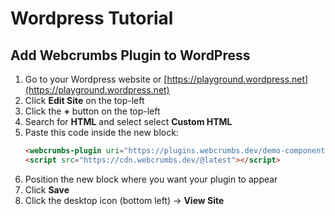 # Wordpress Tutorial

## Add Webcrumbs Plugin to WordPress

1. Go to your Wordpress website or [https://playground.wordpress.net](https://playground.wordpress.net)
2. Click **Edit Site** on the top-left  
3. Click the **+** button on the top-left
4. Search for **HTML** and select select **Custom HTML**
5. Paste this code inside the new block:
   ```html
   <webcrumbs-plugin uri="https://plugins.webcrumbs.dev/demo-component/"></webcrumbs-plugin>
   <script src="https://cdn.webcrumbs.dev/@latest"></script>
   ```
6. Position the new block where you want your plugin to appear
7. Click **Save**
8. Click the desktop icon (bottom left) → **View Site**
